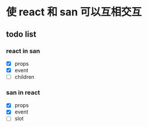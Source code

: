 # 使 react 和 san 可以互相交互

## todo list

### react in san

- [x] props
- [x] event
- [ ] children

### san in react

- [x] props
- [x] event
- [ ] slot